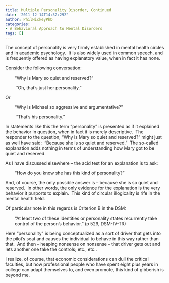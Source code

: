```yaml
---
title: Multiple Personality Disorder, Continued
date: '2011-12-14T14:32:29Z'
author: PhilHickeyPhD
categories:
- A Behavioral Approach to Mental Disorders
tags: []
---
```


The concept of personality is very firmly established in mental health circles and in academic psychology.  It is also widely used in common speech, and is frequently offered as having explanatory value, when in fact it has none.

Consider the following conversation:
<p style="padding-left: 30px;">“Why is Mary so quiet and reserved?”</p>
<p style="padding-left: 30px;"> “Oh, that’s just her personality.”</p>
Or
<p style="padding-left: 30px;">“Why is Michael so aggressive and argumentative?”</p>
<p style="padding-left: 30px;"> “That’s his personality.”</p>
In statements like this the term “personality” is presented as if it explained the behavior in question, when in fact it is merely descriptive.  The responder to the question, “Why is Mary so quiet and reserved?” might just as well have said:  “Because she is so quiet and reserved.”  The so-called explanation adds nothing in terms of understanding how Mary got to be quiet and reserved.

As I have discussed elsewhere – the acid test for an explanation is to ask:
<p style="padding-left: 30px;">“How do you know she has this kind of personality?”</p>
And, of course, the only possible answer is – because she is so quiet and reserved.  In other words, the only evidence for the explanation is the very behavior it purports to explain.  This kind of circular illogicality is rife in the mental health field.

Of particular note in this regards is Criterion B in the DSM:
<p style="padding-left: 30px;">“At least two of these identities or personality states recurrently take control of the person’s behavior.” (p 529, DSM-IV-TR)</p>
Here “personality" is being conceptualized as a sort of driver that gets into the pilot’s seat and causes the individual to behave in this way rather than that.  And then – heaping nonsense on nonsense – that driver gets out and lets another one take the controls; etc., etc..

I realize, of course, that economic considerations can dull the critical faculties, but how professional people who have spent eight plus years in college can adapt themselves to, and even promote, this kind of gibberish is beyond me.